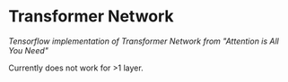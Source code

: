 # Transformer Network

*Tensorflow implementation of Transformer Network from "Attention is All You Need"*

Currently does not work for >1 layer.
